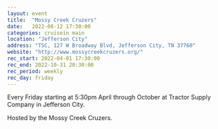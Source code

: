 ```yaml
---
layout: event
title:  "Mossy Creek Cruzers"
date:   2022-08-12 17:30:00
categories: cruisein main
location: "Jefferson City"
address: "TSC, 127 W Broadway Blvd, Jefferson City, TN 37760"
website: "http://www.mossycreekcruzers.org/"
rec_start: 2022-04-01 17:30:00
rec_end: 2022-10-31 20:30:00
rec_period: weekly
rec_day: friday
---
```


Every Friday starting at 5:30pm April through October at Tractor Supply Company in Jefferson City.

Hosted by the Mossy Creek Cruzers.
